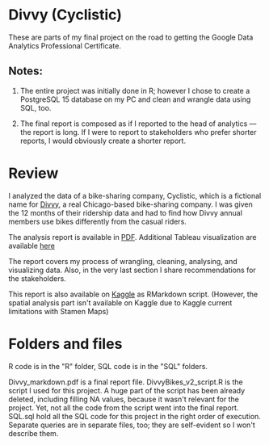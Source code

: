 # Divvy (Cyclistic)

These are parts of my final project on the road to getting the Google Data Analytics Professional Certificate.

## Notes:

1. The entire project was initially done in R; however I chose to create a PostgreSQL 15 database on my PC and clean and wrangle data using SQL, too.

2. The final report is composed as if I reported to the head of analytics — the report is long. If I were to report to stakeholders who prefer shorter reports, I would obviously create a shorter report.

# Review

I analyzed the data of a bike-sharing company, Cyclistic, which is a fictional name for [Divvy](https://divvybikes.com/about), a real Chicago-based bike-sharing company. I was given the 12 months of their ridership data and had to find how Divvy annual members use bikes differently from the casual riders.

The analysis report is available in [PDF](https://github.com/EugeneBezuglov/divvy/blob/main/R/Divvy_markdown.pdf). Additional Tableau visualization are available [here](https://public.tableau.com/app/profile/eugene8546/viz/Story_Divvy/StoryDivvy)

The report covers my process of wrangling, cleaning, analysing, and visualizing data. Also, in the very last section I share recommendations for the stakeholders.

This report is also available on [Kaggle](https://www.kaggle.com/code/johncornish/divvy) as RMarkdown script. (However, the spatial analysis part isn't available on Kaggle due to Kaggle current limitations with Stamen Maps)

# Folders and files

R code is in the "R" folder, SQL code is in the "SQL" folders. 

Divvy_markdown.pdf is a final report file.
DivvyBikes_v2_script.R is the script I used for this project. A huge part of the script has been already deleted, including filling NA values, because it wasn't relevant for the project. Yet, not all the code from the script went into the final report.
SQL.sql hold all the SQL code for this project in the right order of execution. Separate queries are in separate files, too; they are self-evident so I won't describe them.



